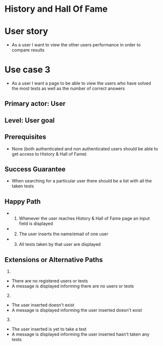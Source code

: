# **History and Hall Of Fame**
# **User story**
*	As a user I want to view the other users performance in order to compare results

# **Use case 3** 
*   As a user I want a page to be able to view the users who have solved the most tests as well as the number of correct answers

## **Primary actor: User**
## **Level: User goal**

## **Prerequisites**
* None (both authenticated and non authenticated users should be able to get access to History & Hall of Fame)

## **Success Guarantee**
* When searching for a particular user there should be a list with all the taken tests

## **Happy Path**
*   1. Whenever the user reaches History & Hall of Fame page an input field is displayed
*   2. The user inserts the name/email of one user 
*   3. All tests taken by that user are displayed

## **Extensions or Alternative Paths**
1. 
*   There are no registered users or tests
*   A message is displayed informing there are no users or tests

2. 
*   The user inserted doesn't exist
*   A message is displayed informing the user inserted doesn't exist

3. 
*   The user inserted is yet to take a test
*   A message is displayed informing the user inserted hasn't taken any tests

